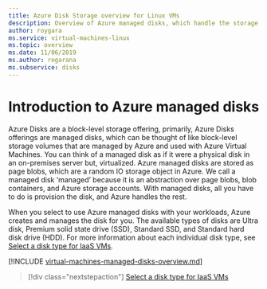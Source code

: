 ```yaml
---
title: Azure Disk Storage overview for Linux VMs
description: Overview of Azure managed disks, which handle the storage accounts for you when using Linux VMs
author: roygara
ms.service: virtual-machines-linux
ms.topic: overview
ms.date: 11/06/2019
ms.author: rogarana
ms.subservice: disks
---
```

# Introduction to Azure managed disks

Azure Disks are a block-level storage offering, primarily, Azure Disks offerings are managed disks, which can be thought of like block-level storage volumes that are managed by Azure and used with Azure Virtual Machines. You can think of a managed disk as if it were a physical disk in an on-premises server but, virtualized. Azure managed disks are stored as page blobs, which are a random IO storage object in Azure. We call a managed disk ‘managed’ because it is an abstraction over page blobs, blob containers, and Azure storage accounts. With managed disks, all you have to do is provision the disk, and Azure handles the rest.

When you select to use Azure managed disks with your workloads, Azure creates and manages the disk for you. The available types of disks are Ultra disk, Premium solid state drive (SSD), Standard SSD, and Standard hard disk drive (HDD). For more information about each individual disk type, see [Select a disk type for IaaS VMs](disks-types.md).

[!INCLUDE [virtual-machines-managed-disks-overview.md](../../../includes/virtual-machines-managed-disks-overview.md)]

> [!div class="nextstepaction"]
> [Select a disk type for IaaS VMs](disks-types.md)
